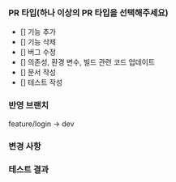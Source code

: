 ### PR 타입(하나 이상의 PR 타입을 선택해주세요)
- [] 기능 추가 
- [] 기능 삭제 
- [] 버그 수정 
- [] 의존성, 환경 변수, 빌드 관련 코드 업데이트
- [] 문서 작성
- [] 테스트 작성

### 반영 브랜치
feature/login -> dev

### 변경 사항


### 테스트 결과
